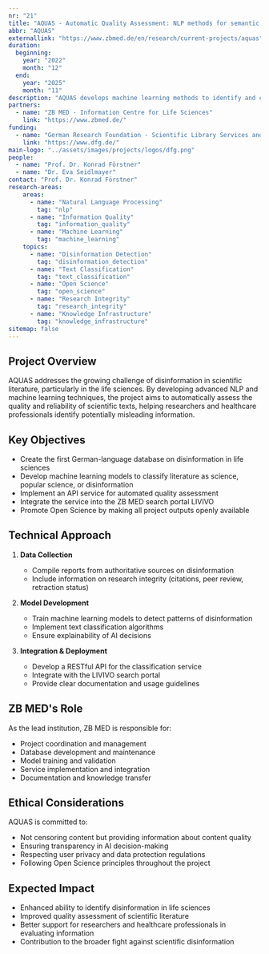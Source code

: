 ```yaml
---
nr: "21"
title: "AQUAS - Automatic Quality Assessment: NLP methods for semantic mapping of life-science texts"
abbr: "AQUAS"
externallink: "https://www.zbmed.de/en/research/current-projects/aquas"
duration:
  beginning: 
    year: "2022"
    month: "12"
  end: 
    year: "2025"
    month: "11"
description: "AQUAS develops machine learning methods to identify and classify disinformation in life sciences literature, enhancing the reliability of scientific information in the German language."
partners:
  - name: "ZB MED - Information Centre for Life Sciences"
    link: "https://www.zbmed.de/"
funding:
  - name: "German Research Foundation - Scientific Library Services and Information Systems (DFG-LIS)"
    link: "https://www.dfg.de/"
main-logo: "../assets/images/projects/logos/dfg.png"
people:
  - name: "Prof. Dr. Konrad Förstner"
  - name: "Dr. Eva Seidlmayer"
contact: "Prof. Dr. Konrad Förstner"
research-areas:
    areas:
      - name: "Natural Language Processing"
        tag: "nlp"
      - name: "Information Quality"
        tag: "information_quality"
      - name: "Machine Learning"
        tag: "machine_learning"
    topics:
      - name: "Disinformation Detection"
        tag: "disinformation_detection"
      - name: "Text Classification"
        tag: "text_classification"
      - name: "Open Science"
        tag: "open_science"
      - name: "Research Integrity"
        tag: "research_integrity"
      - name: "Knowledge Infrastructure"
        tag: "knowledge_infrastructure"
sitemap: false
---
```

## Project Overview
AQUAS addresses the growing challenge of disinformation in scientific literature, particularly in the life sciences. By developing advanced NLP and machine learning techniques, the project aims to automatically assess the quality and reliability of scientific texts, helping researchers and healthcare professionals identify potentially misleading information.

## Key Objectives
- Create the first German-language database on disinformation in life sciences
- Develop machine learning models to classify literature as science, popular science, or disinformation
- Implement an API service for automated quality assessment
- Integrate the service into the ZB MED search portal LIVIVO
- Promote Open Science by making all project outputs openly available

## Technical Approach
1. **Data Collection**
   - Compile reports from authoritative sources on disinformation
   - Include information on research integrity (citations, peer review, retraction status)

2. **Model Development**
   - Train machine learning models to detect patterns of disinformation
   - Implement text classification algorithms
   - Ensure explainability of AI decisions

3. **Integration & Deployment**
   - Develop a RESTful API for the classification service
   - Integrate with the LIVIVO search portal
   - Provide clear documentation and usage guidelines

## ZB MED's Role
As the lead institution, ZB MED is responsible for:
- Project coordination and management
- Database development and maintenance
- Model training and validation
- Service implementation and integration
- Documentation and knowledge transfer

## Ethical Considerations
AQUAS is committed to:
- Not censoring content but providing information about content quality
- Ensuring transparency in AI decision-making
- Respecting user privacy and data protection regulations
- Following Open Science principles throughout the project

## Expected Impact
- Enhanced ability to identify disinformation in life sciences
- Improved quality assessment of scientific literature
- Better support for researchers and healthcare professionals in evaluating information
- Contribution to the broader fight against scientific disinformation

